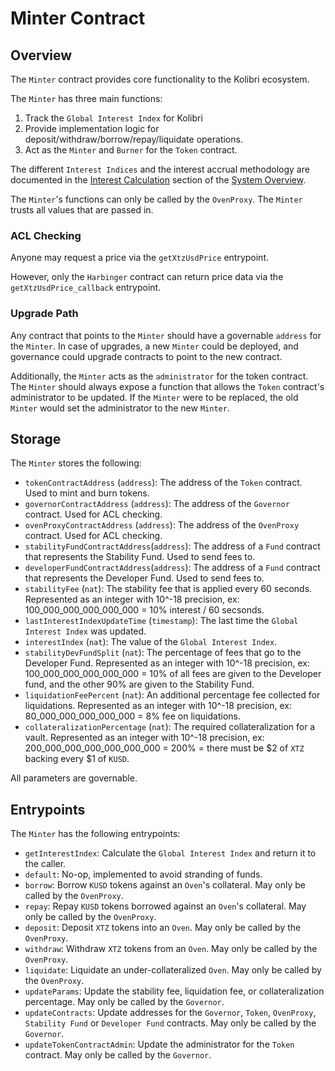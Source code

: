 # Minter Contract

## Overview

The `Minter` contract provides core functionality to the Kolibri ecosystem. 

The `Minter` has three main functions:
1) Track the `Global Interest Index` for Kolibri
2) Provide implementation logic for deposit/withdraw/borrow/repay/liquidate operations.
3) Act as the `Minter` and `Burner` for the `Token` contract.

The different `Interest Indices` and the interest accrual methodology are documented in the [Interest Calculation](README.md#interest-calculations-on-ovens) section of the [System Overview](README.md).

The `Minter`'s functions can only be called by the `OvenProxy`. The `Minter` trusts all values that are passed in. 

### ACL Checking

Anyone may request a price via the `getXtzUsdPrice` entrypoint.

However, only the `Harbinger` contract can return price data via the `getXtzUsdPrice_callback` entrypoint.

### Upgrade Path

Any contract that points to the `Minter` should have a governable `address` for the `Minter`. In case of upgrades, a new `Minter` could be deployed, and governance could upgrade contracts to point to the new contract.

Additionally, the `Minter` acts as the `administrator` for the token contract. The `Minter` should always expose a function that allows the `Token` contract's administrator to be updated. If the `Minter` were to be replaced, the old `Minter` would set the administrator to the new `Minter`.

## Storage

The `Minter` stores the following:
- `tokenContractAddress` (`address`): The address of the `Token` contract. Used to mint and burn tokens.
- `governorContractAddress` (`address`): The address of the `Governor` contract. Used for ACL checking.
- `ovenProxyContractAddress` (`address`): The address of the `OvenProxy` contract. Used for ACL checking.
- `stabilityFundContractAddress`(`address`): The address of a `Fund` contract that represents the Stability Fund. Used to send fees to.
- `developerFundContractAddress`(`address`): The address of a `Fund` contract that represents the Developer Fund. Used to send fees to.
- `stabilityFee` (`nat`): The stability fee that is applied every 60 seconds. Represented as an integer with 10^-18 precision, ex: 100_000_000_000_000_000 = 10% interest / 60 secsonds.
- `lastInterestIndexUpdateTime` (`timestamp`): The last time the `Global Interest Index` was updated.
- `interestIndex` (`nat`): The value of the `Global Interest Index`.
- `stabilityDevFundSplit` (`nat`): The percentage of fees that go to the Developer Fund. Represented as an integer with 10^-18 precision, ex: 100_000_000_000_000_000 = 10% of all fees are given to the Developer fund, and the other 90% are given to the Stability Fund.
- `liquidationFeePercent` (`nat`): An additional percentage fee collected for liquidations. Represented as an integer with 10^-18 precision, ex: 80_000_000_000_000_000 = 8% fee on liquidations.
- `collateralizationPercentage` (`nat`): The required collateralization for a vault. Represented as an integer with 10^-18 precision, ex:
200_000_000_000_000_000_000 = 200% = there must be $2 of `XTZ` backing every $1 of `KUSD`.

All parameters are governable.

## Entrypoints

The `Minter` has the following entrypoints:
- `getInterestIndex`: Calculate the `Global Interest Index` and return it to the caller.
- `default`: No-op, implemented to avoid stranding of funds.
- `borrow`: Borrow `KUSD` tokens against an `Oven`'s collateral. May only be called by the `OvenProxy`.
- `repay`: Repay `KUSD` tokens borrowed against an `Oven`'s collateral. May only be called by the `OvenProxy`.
- `deposit`: Deposit `XTZ` tokens into an `Oven`. May only be called by the `OvenProxy`.
- `withdraw`: Withdraw `XTZ` tokens from an `Oven`. May only be called by the `OvenProxy`.
- `liquidate`: Liquidate an under-collateralized `Oven`. May only be called by the `OvenProxy`.
- `updateParams`: Update the stability fee, liquidation fee, or collateralization percentage. May only be called by the `Governor`.
- `updateContracts`: Update addresses for the `Governor`, `Token`, `OvenProxy`, `Stability Fund` or `Developer Fund` contracts. May only be called by the `Governor`.
- `updateTokenContractAdmin`: Update the administrator for the `Token` contract. May only be called by the `Governor`.
